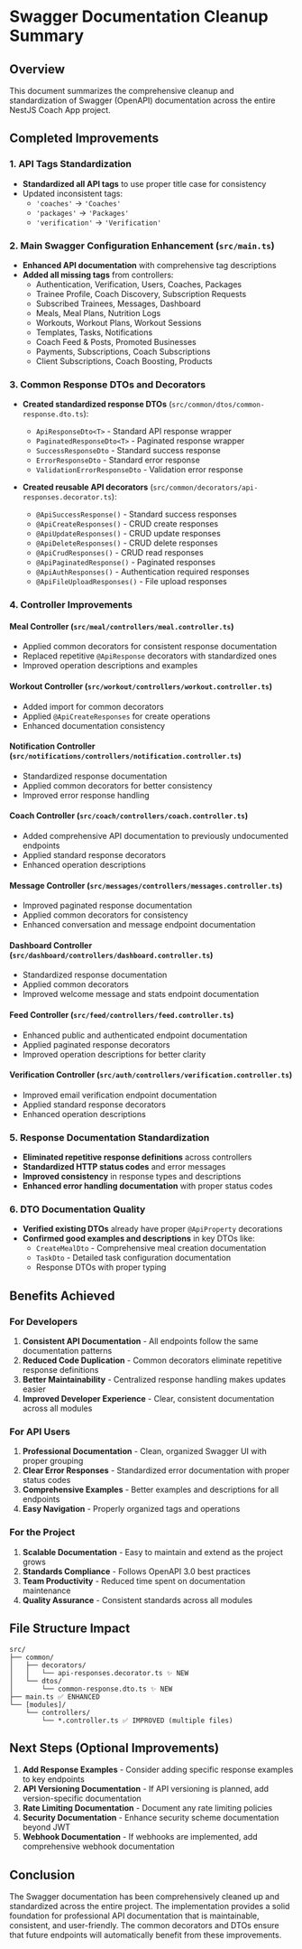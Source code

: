 # Swagger Documentation Cleanup Summary

## Overview
This document summarizes the comprehensive cleanup and standardization of Swagger (OpenAPI) documentation across the entire NestJS Coach App project.

## Completed Improvements

### 1. API Tags Standardization
- **Standardized all API tags** to use proper title case for consistency
- Updated inconsistent tags:
  - `'coaches'` → `'Coaches'`
  - `'packages'` → `'Packages'`
  - `'verification'` → `'Verification'`

### 2. Main Swagger Configuration Enhancement (`src/main.ts`)
- **Enhanced API documentation** with comprehensive tag descriptions
- **Added all missing tags** from controllers:
  - Authentication, Verification, Users, Coaches, Packages
  - Trainee Profile, Coach Discovery, Subscription Requests
  - Subscribed Trainees, Messages, Dashboard
  - Meals, Meal Plans, Nutrition Logs
  - Workouts, Workout Plans, Workout Sessions
  - Templates, Tasks, Notifications
  - Coach Feed & Posts, Promoted Businesses
  - Payments, Subscriptions, Coach Subscriptions
  - Client Subscriptions, Coach Boosting, Products

### 3. Common Response DTOs and Decorators
- **Created standardized response DTOs** (`src/common/dtos/common-response.dto.ts`):
  - `ApiResponseDto<T>` - Standard API response wrapper
  - `PaginatedResponseDto<T>` - Paginated response wrapper
  - `SuccessResponseDto` - Standard success response
  - `ErrorResponseDto` - Standard error response
  - `ValidationErrorResponseDto` - Validation error response

- **Created reusable API decorators** (`src/common/decorators/api-responses.decorator.ts`):
  - `@ApiSuccessResponse()` - Standard success responses
  - `@ApiCreateResponses()` - CRUD create responses
  - `@ApiUpdateResponses()` - CRUD update responses
  - `@ApiDeleteResponses()` - CRUD delete responses
  - `@ApiCrudResponses()` - CRUD read responses
  - `@ApiPaginatedResponse()` - Paginated responses
  - `@ApiAuthResponses()` - Authentication required responses
  - `@ApiFileUploadResponses()` - File upload responses

### 4. Controller Improvements

#### Meal Controller (`src/meal/controllers/meal.controller.ts`)
- Applied common decorators for consistent response documentation
- Replaced repetitive `@ApiResponse` decorators with standardized ones
- Improved operation descriptions and examples

#### Workout Controller (`src/workout/controllers/workout.controller.ts`)
- Added import for common decorators
- Applied `@ApiCreateResponses` for create operations
- Enhanced documentation consistency

#### Notification Controller (`src/notifications/controllers/notification.controller.ts`)
- Standardized response documentation
- Applied common decorators for better consistency
- Improved error response handling

#### Coach Controller (`src/coach/controllers/coach.controller.ts`)
- Added comprehensive API documentation to previously undocumented endpoints
- Applied standard response decorators
- Enhanced operation descriptions

#### Message Controller (`src/messages/controllers/messages.controller.ts`)
- Improved paginated response documentation
- Applied common decorators for consistency
- Enhanced conversation and message endpoint documentation

#### Dashboard Controller (`src/dashboard/controllers/dashboard.controller.ts`)
- Standardized response documentation
- Applied common decorators
- Improved welcome message and stats endpoint documentation

#### Feed Controller (`src/feed/controllers/feed.controller.ts`)
- Enhanced public and authenticated endpoint documentation
- Applied paginated response decorators
- Improved operation descriptions for better clarity

#### Verification Controller (`src/auth/controllers/verification.controller.ts`)
- Improved email verification endpoint documentation
- Applied standard response decorators
- Enhanced operation descriptions

### 5. Response Documentation Standardization
- **Eliminated repetitive response definitions** across controllers
- **Standardized HTTP status codes** and error messages
- **Improved consistency** in response types and descriptions
- **Enhanced error handling documentation** with proper status codes

### 6. DTO Documentation Quality
- **Verified existing DTOs** already have proper `@ApiProperty` decorations
- **Confirmed good examples and descriptions** in key DTOs like:
  - `CreateMealDto` - Comprehensive meal creation documentation
  - `TaskDto` - Detailed task configuration documentation
  - Response DTOs with proper typing

## Benefits Achieved

### For Developers
1. **Consistent API Documentation** - All endpoints follow the same documentation patterns
2. **Reduced Code Duplication** - Common decorators eliminate repetitive response definitions
3. **Better Maintainability** - Centralized response handling makes updates easier
4. **Improved Developer Experience** - Clear, consistent documentation across all modules

### For API Users
1. **Professional Documentation** - Clean, organized Swagger UI with proper grouping
2. **Clear Error Responses** - Standardized error documentation with proper status codes
3. **Comprehensive Examples** - Better examples and descriptions for all endpoints
4. **Easy Navigation** - Properly organized tags and operations

### For the Project
1. **Scalable Documentation** - Easy to maintain and extend as the project grows
2. **Standards Compliance** - Follows OpenAPI 3.0 best practices
3. **Team Productivity** - Reduced time spent on documentation maintenance
4. **Quality Assurance** - Consistent standards across all modules

## File Structure Impact

```
src/
├── common/
│   ├── decorators/
│   │   └── api-responses.decorator.ts ✨ NEW
│   └── dtos/
│       └── common-response.dto.ts ✨ NEW
├── main.ts ✅ ENHANCED
└── [modules]/
    └── controllers/
        └── *.controller.ts ✅ IMPROVED (multiple files)
```

## Next Steps (Optional Improvements)

1. **Add Response Examples** - Consider adding specific response examples to key endpoints
2. **API Versioning Documentation** - If API versioning is planned, add version-specific documentation
3. **Rate Limiting Documentation** - Document any rate limiting policies
4. **Security Documentation** - Enhance security scheme documentation beyond JWT
5. **Webhook Documentation** - If webhooks are implemented, add comprehensive webhook documentation

## Conclusion

The Swagger documentation has been comprehensively cleaned up and standardized across the entire project. The implementation provides a solid foundation for professional API documentation that is maintainable, consistent, and user-friendly. The common decorators and DTOs ensure that future endpoints will automatically benefit from these improvements.
